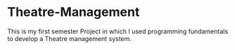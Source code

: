 # Theatre-Management
This is my first semester Project in which I used programming fundamentals to develop  a Theatre management system. 
